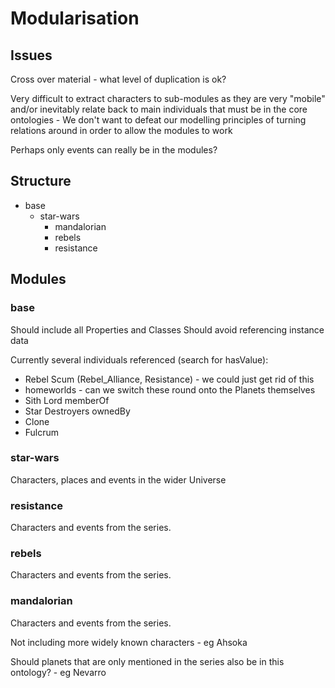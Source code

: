 # Modularisation

## Issues

Cross over material - what level of duplication is ok?

Very difficult to extract characters to sub-modules as they are very "mobile" and/or inevitably relate
back to main individuals that must be in the core ontologies - We don't want to defeat our modelling principles of turning relations around in order to allow the modules to work

Perhaps only events can really be in the modules? 

## Structure

* base
    * star-wars
        * mandalorian
        * rebels
        * resistance
    
## Modules

### base
Should include all Properties and Classes
Should avoid referencing instance data

Currently several individuals referenced (search for hasValue):
* Rebel Scum (Rebel_Alliance, Resistance) - we could just get rid of this
* homeworlds - can we switch these round onto the Planets themselves
* Sith Lord memberOf
* Star Destroyers ownedBy
* Clone
* Fulcrum

### star-wars

Characters, places and events in the wider Universe

### resistance

Characters and events from the series.

### rebels

Characters and events from the series.

### mandalorian

Characters and events from the series.

Not including more widely known characters - eg Ahsoka

Should planets that are only mentioned in the series also be in this ontology? - eg Nevarro